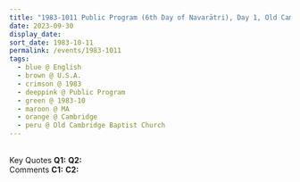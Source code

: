 ```yaml
---
title: "1983-1011 Public Program (6th Day of Navarātri), Day 1, Old Cambridge Baptist Church, 1151 Massachussetts Avenue, Cambridge, MA, U.S.A."
date: 2023-09-30
display_date: 
sort_date: 1983-10-11
permalink: /events/1983-1011
tags:
  - blue @ English
  - brown @ U.S.A.
  - crimson @ 1983
  - deeppink @ Public Program
  - green @ 1983-10
  - maroon @ MA
  - orange @ Cambridge
  - peru @ Old Cambridge Baptist Church
---
```


<br>

<wave-list>
  <list-title color="DarkSeaGreen" width="55">Key Quotes</list-title>
  <list-item color="BlanchedAlmond" width="280"><b>Q1:</b> <i></i></list-item>
  <list-item color="Lavender" width="280"><b>Q2:</b> <i></i></list-item>
</wave-list>

<br>

<wave-list>
  <list-title color="DarkSeaGreen" width="55">Comments</list-title>
  <list-item color="BlanchedAlmond" width="280"><b>C1:</b> <i></i></list-item>
  <list-item color="Lavender" width="280"><b>C2:</b> <i></i></list-item>
</wave-list>